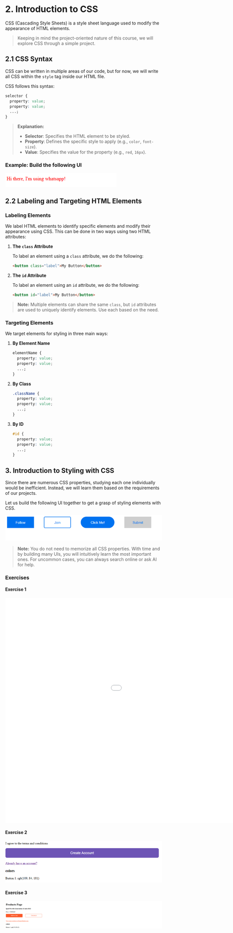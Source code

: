 # 2. Introduction to CSS

CSS (Cascading Style Sheets) is a style sheet language used to modify the appearance of HTML elements.

> Keeping in mind the project-oriented nature of this course, we will explore CSS through a simple project.

## 2.1 CSS Syntax

CSS can be written in multiple areas of our code, but for now, we will write all CSS within the `style` tag inside our HTML file.

CSS follows this syntax:

```css
selector {
  property: value;
  property: value;
  ...;
}
```

> **Explanation:**
>
> - **Selector**: Specifies the HTML element to be styled.
> - **Property**: Defines the specific style to apply (e.g., `color`, `font-size`).
> - **Value**: Specifies the value for the property (e.g., `red`, `16px`).

### Example: Build the following UI

![Example UI](image-2.png)

## 2.2 Labeling and Targeting HTML Elements

### Labeling Elements

We label HTML elements to identify specific elements and modify their appearance using CSS. This can be done in two ways using two HTML attributes:

1. **The `class` Attribute**

   To label an element using a `class` attribute, we do the following:

   ```html
   <button class="label">My Button</button>
   ```

2. **The `id` Attribute**

   To label an element using an `id` attribute, we do the following:

   ```html
   <button id="label">My Button</button>
   ```

> **Note:** Multiple elements can share the same `class`, but `id` attributes are used to uniquely identify elements. Use each based on the need.

### Targeting Elements

We target elements for styling in three main ways:

1. **By Element Name**

   ```css
   elementName {
     property: value;
     property: value;
     ...;
   }
   ```

2. **By Class**

   ```css
   .className {
     property: value;
     property: value;
     ...;
   }
   ```

3. **By ID**

   ```css
   #id {
     property: value;
     property: value;
     ...;
   }
   ```

## 3. Introduction to Styling with CSS

Since there are numerous CSS properties, studying each one individually would be inefficient. Instead, we will learn them based on the requirements of our projects.

Let us build the following UI together to get a grasp of styling elements with CSS.

![Example UI](image-3.png)

> **Note:** You do not need to memorize all CSS properties. With time and by building many UIs, you will intuitively learn the most important ones. For uncommon cases, you can always search online or ask AI for help.

### Exercises

#### Exercise 1

<iframe
  width="1280"
  height="720"
  src="lesson2-exercise-1.mp4"
  frameborder="0"
  allowfullscreen
></iframe>

#### Exercise 2

![Exercise 2](image-5.png)

#### Exercise 3

![alt text](image-9.png)
